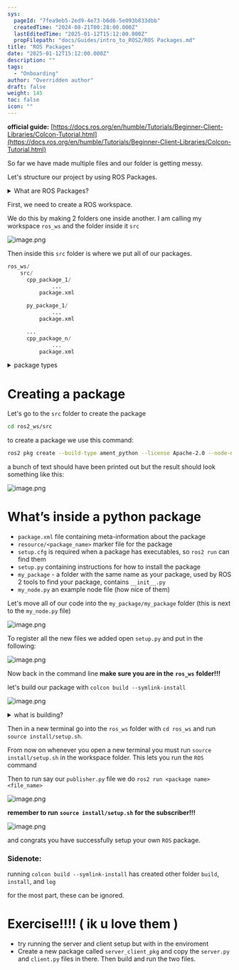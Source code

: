 ```yaml
---
sys:
  pageId: "7fea9eb5-2ed9-4e73-b6d6-5e093b833dbb"
  createdTime: "2024-08-21T00:28:00.000Z"
  lastEditedTime: "2025-01-12T15:12:00.000Z"
  propFilepath: "docs/Guides/intro_to_ROS2/ROS Packages.md"
title: "ROS Packages"
date: "2025-01-12T15:12:00.000Z"
description: ""
tags:
  - "Onboarding"
author: "Overridden author"
draft: false
weight: 145
toc: false
icon: ""
---
```


**official guide:** [https://docs.ros.org/en/humble/Tutorials/Beginner-Client-Libraries/Colcon-Tutorial.html](https://docs.ros.org/en/humble/Tutorials/Beginner-Client-Libraries/Colcon-Tutorial.html)

So far we have made multiple files and our folder is getting messy.

Let's structure our project by using ROS Packages.

<details>

<summary>What are ROS Packages?</summary>

ROS Packages are, as the name implies, packages of code that are highly sharable between ROS developers.

They consist of a folder, `package.xml` file, and source code

```python
      cpp_package_1/
		      ... imagine much code files here ..
          package.xml
```

</details>

First, we need to create a ROS workspace.

We do this by making 2 folders one inside another. I am calling my workspace `ros_ws` and the folder inside it `src`

![image.png](https://prod-files-secure.s3.us-west-2.amazonaws.com/d518164a-d88e-44d1-a4ee-3adb3bd8bce0/70706947-fd18-4537-a67b-e12946812d31/image.png?X-Amz-Algorithm=AWS4-HMAC-SHA256&X-Amz-Content-Sha256=UNSIGNED-PAYLOAD&X-Amz-Credential=ASIAZI2LB466XQTWXKKK%2F20250424%2Fus-west-2%2Fs3%2Faws4_request&X-Amz-Date=20250424T210805Z&X-Amz-Expires=3600&X-Amz-Security-Token=IQoJb3JpZ2luX2VjEIX%2F%2F%2F%2F%2F%2F%2F%2F%2F%2FwEaCXVzLXdlc3QtMiJIMEYCIQCayfkAdrBHrQeWg8bYb3uO%2FdIqnRp0VxExu9rx92Sv%2BgIhAM4pfkg%2BdTkmzvMsZ%2BifaXAjztDLzoDNuRXMgslPWBmRKv8DCB4QABoMNjM3NDIzMTgzODA1IgwGp4Ao4oFXh4iuX4cq3APduJwCnn8lghE0tQ6bxC%2BNq7XEFc9WtutrNviyD0H5RyuZZcjcLMnCygmCo6jlEr30OTqhC%2Fv5yrQPO2Y5S0IJrkwA1pniddludC1q1GSI9nEM0onPiiKClYqFi2mp4dfeDp%2BMyJHwPHd%2FTNt1e7wZzIKe%2FXeH6OPbHUcHyZxuICn8V%2Ftuh3S%2BZv8L4q1rpAU3viNmwl0M3Kt8gsQpzZy0wtKqhJNafw0gJWfOs69qWw%2FiL%2FF9FyQTFHuy7wRZlHjTmjOredBTQpkiiJ%2BiZcgWFLzvAJeNEnOmwNqVoTATadoc8EDSI%2BkPL4RvUHTZvGRM6RsRyiJI9H8pdx6%2B6NAX9ii3fk0RC41oWZPLfpHrT5VpbxsEnM8nRx9Z9LRkmAxXNdO1mnNxzIInRcFja7foI10chbRCiNHbNW3%2FVvo6MwKT353rHmWPEG3XZTlHDcTr3ewitTRz4WNVSbq%2Fhk1psQvol5xgkE5kJhU06YDVLGSAatcRh6YRox3YbuFJ5XatBxESPTrM8PEdrDX5G18dAFcsBAtFUiCk5uxV6LqTOcXxOqikcJKYmG4HWhj0bg9jPs%2BsYY%2Bi%2BKtmUC3j8Z%2Br7CjymnDmF8Fex6lgoz78PsVjnG%2Bc%2Fn8QKXt3IzDTv6rABjqkAa1mtAPG4NOESBWvsavUCQcKDqSTeVdgwuEpDNwBzQ9vxXndUuYAfrvJiLN2CFR9CTu3FdshlbyDG4EKZAZPOY6MX3njNKcQSAz2BGyZ2Ol6jQNhY2bc%2FRXeK0kggwuwZVTiSUFwUS2D4SD6XgLMgNXi7nK8RBlhuckzKEGw4R1M6fLNKUYWXlG3U%2B%2F%2ByRm8x%2FSYvRPSfFBbYq7QKWgKtzf9Mvjc&X-Amz-Signature=f01855bd0d0360ceb21e0446a1f5a855b728851bb8e75dc8f87a394665029e88&X-Amz-SignedHeaders=host&x-id=GetObject)

Then inside this `src` folder is where we put all of our packages.

```python
ros_ws/
    src/
      cpp_package_1/
		      ...
          package.xml

      py_package_1/
		      ...
          package.xml

      ...
      cpp_package_n/
		      ...
          package.xml

```

<details>

<summary>package types</summary>

packages can be either `C++` or python.

the intern file structure is different for each but for this guide we will stick to creating python packages

</details>

# Creating a package

Let's go to the `src` folder to create the package

```bash
cd ros2_ws/src
```

to create a package we use this command:

```bash
ros2 pkg create --build-type ament_python --license Apache-2.0 --node-name my_node my_package
```

a bunch of text should have been printed out but the result should look something like this:

![image.png](https://prod-files-secure.s3.us-west-2.amazonaws.com/d518164a-d88e-44d1-a4ee-3adb3bd8bce0/e6cf1e3f-8512-4a3e-b131-079f800bf3e8/image.png?X-Amz-Algorithm=AWS4-HMAC-SHA256&X-Amz-Content-Sha256=UNSIGNED-PAYLOAD&X-Amz-Credential=ASIAZI2LB466XQTWXKKK%2F20250424%2Fus-west-2%2Fs3%2Faws4_request&X-Amz-Date=20250424T210805Z&X-Amz-Expires=3600&X-Amz-Security-Token=IQoJb3JpZ2luX2VjEIX%2F%2F%2F%2F%2F%2F%2F%2F%2F%2FwEaCXVzLXdlc3QtMiJIMEYCIQCayfkAdrBHrQeWg8bYb3uO%2FdIqnRp0VxExu9rx92Sv%2BgIhAM4pfkg%2BdTkmzvMsZ%2BifaXAjztDLzoDNuRXMgslPWBmRKv8DCB4QABoMNjM3NDIzMTgzODA1IgwGp4Ao4oFXh4iuX4cq3APduJwCnn8lghE0tQ6bxC%2BNq7XEFc9WtutrNviyD0H5RyuZZcjcLMnCygmCo6jlEr30OTqhC%2Fv5yrQPO2Y5S0IJrkwA1pniddludC1q1GSI9nEM0onPiiKClYqFi2mp4dfeDp%2BMyJHwPHd%2FTNt1e7wZzIKe%2FXeH6OPbHUcHyZxuICn8V%2Ftuh3S%2BZv8L4q1rpAU3viNmwl0M3Kt8gsQpzZy0wtKqhJNafw0gJWfOs69qWw%2FiL%2FF9FyQTFHuy7wRZlHjTmjOredBTQpkiiJ%2BiZcgWFLzvAJeNEnOmwNqVoTATadoc8EDSI%2BkPL4RvUHTZvGRM6RsRyiJI9H8pdx6%2B6NAX9ii3fk0RC41oWZPLfpHrT5VpbxsEnM8nRx9Z9LRkmAxXNdO1mnNxzIInRcFja7foI10chbRCiNHbNW3%2FVvo6MwKT353rHmWPEG3XZTlHDcTr3ewitTRz4WNVSbq%2Fhk1psQvol5xgkE5kJhU06YDVLGSAatcRh6YRox3YbuFJ5XatBxESPTrM8PEdrDX5G18dAFcsBAtFUiCk5uxV6LqTOcXxOqikcJKYmG4HWhj0bg9jPs%2BsYY%2Bi%2BKtmUC3j8Z%2Br7CjymnDmF8Fex6lgoz78PsVjnG%2Bc%2Fn8QKXt3IzDTv6rABjqkAa1mtAPG4NOESBWvsavUCQcKDqSTeVdgwuEpDNwBzQ9vxXndUuYAfrvJiLN2CFR9CTu3FdshlbyDG4EKZAZPOY6MX3njNKcQSAz2BGyZ2Ol6jQNhY2bc%2FRXeK0kggwuwZVTiSUFwUS2D4SD6XgLMgNXi7nK8RBlhuckzKEGw4R1M6fLNKUYWXlG3U%2B%2F%2ByRm8x%2FSYvRPSfFBbYq7QKWgKtzf9Mvjc&X-Amz-Signature=f56ad1d63527de4c701dc620b2c05ce583433266c47b2792efcbf89b889de5a2&X-Amz-SignedHeaders=host&x-id=GetObject)

# What’s inside a python package

- `package.xml` file containing meta-information about the package
- `resource/<package_name>` marker file for the package
- `setup.cfg` is required when a package has executables, so `ros2 run` can find them
- `setup.py` containing instructions for how to install the package
- `my_package` - a folder with the same name as your package, used by ROS 2 tools to find your package, contains `__init__.py`
- `my_node.py` an example node file (how nice of them)

Let's move all of our code into the `my_package/my_package` folder (this is next to the `my_node.py` file)

![image.png](https://prod-files-secure.s3.us-west-2.amazonaws.com/d518164a-d88e-44d1-a4ee-3adb3bd8bce0/9ce58f11-0da9-4d3e-b86d-506a9685d378/image.png?X-Amz-Algorithm=AWS4-HMAC-SHA256&X-Amz-Content-Sha256=UNSIGNED-PAYLOAD&X-Amz-Credential=ASIAZI2LB466XQTWXKKK%2F20250424%2Fus-west-2%2Fs3%2Faws4_request&X-Amz-Date=20250424T210805Z&X-Amz-Expires=3600&X-Amz-Security-Token=IQoJb3JpZ2luX2VjEIX%2F%2F%2F%2F%2F%2F%2F%2F%2F%2FwEaCXVzLXdlc3QtMiJIMEYCIQCayfkAdrBHrQeWg8bYb3uO%2FdIqnRp0VxExu9rx92Sv%2BgIhAM4pfkg%2BdTkmzvMsZ%2BifaXAjztDLzoDNuRXMgslPWBmRKv8DCB4QABoMNjM3NDIzMTgzODA1IgwGp4Ao4oFXh4iuX4cq3APduJwCnn8lghE0tQ6bxC%2BNq7XEFc9WtutrNviyD0H5RyuZZcjcLMnCygmCo6jlEr30OTqhC%2Fv5yrQPO2Y5S0IJrkwA1pniddludC1q1GSI9nEM0onPiiKClYqFi2mp4dfeDp%2BMyJHwPHd%2FTNt1e7wZzIKe%2FXeH6OPbHUcHyZxuICn8V%2Ftuh3S%2BZv8L4q1rpAU3viNmwl0M3Kt8gsQpzZy0wtKqhJNafw0gJWfOs69qWw%2FiL%2FF9FyQTFHuy7wRZlHjTmjOredBTQpkiiJ%2BiZcgWFLzvAJeNEnOmwNqVoTATadoc8EDSI%2BkPL4RvUHTZvGRM6RsRyiJI9H8pdx6%2B6NAX9ii3fk0RC41oWZPLfpHrT5VpbxsEnM8nRx9Z9LRkmAxXNdO1mnNxzIInRcFja7foI10chbRCiNHbNW3%2FVvo6MwKT353rHmWPEG3XZTlHDcTr3ewitTRz4WNVSbq%2Fhk1psQvol5xgkE5kJhU06YDVLGSAatcRh6YRox3YbuFJ5XatBxESPTrM8PEdrDX5G18dAFcsBAtFUiCk5uxV6LqTOcXxOqikcJKYmG4HWhj0bg9jPs%2BsYY%2Bi%2BKtmUC3j8Z%2Br7CjymnDmF8Fex6lgoz78PsVjnG%2Bc%2Fn8QKXt3IzDTv6rABjqkAa1mtAPG4NOESBWvsavUCQcKDqSTeVdgwuEpDNwBzQ9vxXndUuYAfrvJiLN2CFR9CTu3FdshlbyDG4EKZAZPOY6MX3njNKcQSAz2BGyZ2Ol6jQNhY2bc%2FRXeK0kggwuwZVTiSUFwUS2D4SD6XgLMgNXi7nK8RBlhuckzKEGw4R1M6fLNKUYWXlG3U%2B%2F%2ByRm8x%2FSYvRPSfFBbYq7QKWgKtzf9Mvjc&X-Amz-Signature=8b1580b571ef15e838969b9ce7f61642307e2e16118456a9053d21558c154e9c&X-Amz-SignedHeaders=host&x-id=GetObject)

To register all the new files we added open `setup.py` and put in the following:

![image.png](https://prod-files-secure.s3.us-west-2.amazonaws.com/d518164a-d88e-44d1-a4ee-3adb3bd8bce0/1cd7c262-4cae-4496-9d75-c178537d24a2/image.png?X-Amz-Algorithm=AWS4-HMAC-SHA256&X-Amz-Content-Sha256=UNSIGNED-PAYLOAD&X-Amz-Credential=ASIAZI2LB466XQTWXKKK%2F20250424%2Fus-west-2%2Fs3%2Faws4_request&X-Amz-Date=20250424T210805Z&X-Amz-Expires=3600&X-Amz-Security-Token=IQoJb3JpZ2luX2VjEIX%2F%2F%2F%2F%2F%2F%2F%2F%2F%2FwEaCXVzLXdlc3QtMiJIMEYCIQCayfkAdrBHrQeWg8bYb3uO%2FdIqnRp0VxExu9rx92Sv%2BgIhAM4pfkg%2BdTkmzvMsZ%2BifaXAjztDLzoDNuRXMgslPWBmRKv8DCB4QABoMNjM3NDIzMTgzODA1IgwGp4Ao4oFXh4iuX4cq3APduJwCnn8lghE0tQ6bxC%2BNq7XEFc9WtutrNviyD0H5RyuZZcjcLMnCygmCo6jlEr30OTqhC%2Fv5yrQPO2Y5S0IJrkwA1pniddludC1q1GSI9nEM0onPiiKClYqFi2mp4dfeDp%2BMyJHwPHd%2FTNt1e7wZzIKe%2FXeH6OPbHUcHyZxuICn8V%2Ftuh3S%2BZv8L4q1rpAU3viNmwl0M3Kt8gsQpzZy0wtKqhJNafw0gJWfOs69qWw%2FiL%2FF9FyQTFHuy7wRZlHjTmjOredBTQpkiiJ%2BiZcgWFLzvAJeNEnOmwNqVoTATadoc8EDSI%2BkPL4RvUHTZvGRM6RsRyiJI9H8pdx6%2B6NAX9ii3fk0RC41oWZPLfpHrT5VpbxsEnM8nRx9Z9LRkmAxXNdO1mnNxzIInRcFja7foI10chbRCiNHbNW3%2FVvo6MwKT353rHmWPEG3XZTlHDcTr3ewitTRz4WNVSbq%2Fhk1psQvol5xgkE5kJhU06YDVLGSAatcRh6YRox3YbuFJ5XatBxESPTrM8PEdrDX5G18dAFcsBAtFUiCk5uxV6LqTOcXxOqikcJKYmG4HWhj0bg9jPs%2BsYY%2Bi%2BKtmUC3j8Z%2Br7CjymnDmF8Fex6lgoz78PsVjnG%2Bc%2Fn8QKXt3IzDTv6rABjqkAa1mtAPG4NOESBWvsavUCQcKDqSTeVdgwuEpDNwBzQ9vxXndUuYAfrvJiLN2CFR9CTu3FdshlbyDG4EKZAZPOY6MX3njNKcQSAz2BGyZ2Ol6jQNhY2bc%2FRXeK0kggwuwZVTiSUFwUS2D4SD6XgLMgNXi7nK8RBlhuckzKEGw4R1M6fLNKUYWXlG3U%2B%2F%2ByRm8x%2FSYvRPSfFBbYq7QKWgKtzf9Mvjc&X-Amz-Signature=c6547715b53fbe8a6ea8ffb437272c6f8d64273a3b80d632ea5461deda6e2e5c&X-Amz-SignedHeaders=host&x-id=GetObject)

Now back in the command line **make sure you are in the** **`ros_ws`** **folder!!!**

let's build our package with `colcon build --symlink-install`

![image.png](https://prod-files-secure.s3.us-west-2.amazonaws.com/d518164a-d88e-44d1-a4ee-3adb3bd8bce0/2f2a0d27-b173-48fd-b189-5f5c0ce65619/image.png?X-Amz-Algorithm=AWS4-HMAC-SHA256&X-Amz-Content-Sha256=UNSIGNED-PAYLOAD&X-Amz-Credential=ASIAZI2LB466XQTWXKKK%2F20250424%2Fus-west-2%2Fs3%2Faws4_request&X-Amz-Date=20250424T210805Z&X-Amz-Expires=3600&X-Amz-Security-Token=IQoJb3JpZ2luX2VjEIX%2F%2F%2F%2F%2F%2F%2F%2F%2F%2FwEaCXVzLXdlc3QtMiJIMEYCIQCayfkAdrBHrQeWg8bYb3uO%2FdIqnRp0VxExu9rx92Sv%2BgIhAM4pfkg%2BdTkmzvMsZ%2BifaXAjztDLzoDNuRXMgslPWBmRKv8DCB4QABoMNjM3NDIzMTgzODA1IgwGp4Ao4oFXh4iuX4cq3APduJwCnn8lghE0tQ6bxC%2BNq7XEFc9WtutrNviyD0H5RyuZZcjcLMnCygmCo6jlEr30OTqhC%2Fv5yrQPO2Y5S0IJrkwA1pniddludC1q1GSI9nEM0onPiiKClYqFi2mp4dfeDp%2BMyJHwPHd%2FTNt1e7wZzIKe%2FXeH6OPbHUcHyZxuICn8V%2Ftuh3S%2BZv8L4q1rpAU3viNmwl0M3Kt8gsQpzZy0wtKqhJNafw0gJWfOs69qWw%2FiL%2FF9FyQTFHuy7wRZlHjTmjOredBTQpkiiJ%2BiZcgWFLzvAJeNEnOmwNqVoTATadoc8EDSI%2BkPL4RvUHTZvGRM6RsRyiJI9H8pdx6%2B6NAX9ii3fk0RC41oWZPLfpHrT5VpbxsEnM8nRx9Z9LRkmAxXNdO1mnNxzIInRcFja7foI10chbRCiNHbNW3%2FVvo6MwKT353rHmWPEG3XZTlHDcTr3ewitTRz4WNVSbq%2Fhk1psQvol5xgkE5kJhU06YDVLGSAatcRh6YRox3YbuFJ5XatBxESPTrM8PEdrDX5G18dAFcsBAtFUiCk5uxV6LqTOcXxOqikcJKYmG4HWhj0bg9jPs%2BsYY%2Bi%2BKtmUC3j8Z%2Br7CjymnDmF8Fex6lgoz78PsVjnG%2Bc%2Fn8QKXt3IzDTv6rABjqkAa1mtAPG4NOESBWvsavUCQcKDqSTeVdgwuEpDNwBzQ9vxXndUuYAfrvJiLN2CFR9CTu3FdshlbyDG4EKZAZPOY6MX3njNKcQSAz2BGyZ2Ol6jQNhY2bc%2FRXeK0kggwuwZVTiSUFwUS2D4SD6XgLMgNXi7nK8RBlhuckzKEGw4R1M6fLNKUYWXlG3U%2B%2F%2ByRm8x%2FSYvRPSfFBbYq7QKWgKtzf9Mvjc&X-Amz-Signature=35cf60ec3d51ad2d9e253cd8aa1f116433cca7306db293ae0e944b0d24bc400c&X-Amz-SignedHeaders=host&x-id=GetObject)

<details>

<summary>what is building?</summary>

if you are a CS major at Rose-Hulman you will learn the answer to this in CSSE132

but TLDR; is it combines all the code files into one program that can be run easily 

</details>

Then in a new terminal go into the `ros_ws` folder with `cd ros_ws` and run `source install/setup.sh`. 

From now on whenever you open a new terminal you must run `source install/setup.sh` in the workspace folder. This lets you run the `ROS` command

Then to run say our `publisher.py` file we do `ros2 run <package name> <file_name>`

![image.png](https://prod-files-secure.s3.us-west-2.amazonaws.com/d518164a-d88e-44d1-a4ee-3adb3bd8bce0/4f4b1219-3a44-4632-aa0a-ce3471699f59/image.png?X-Amz-Algorithm=AWS4-HMAC-SHA256&X-Amz-Content-Sha256=UNSIGNED-PAYLOAD&X-Amz-Credential=ASIAZI2LB466XQTWXKKK%2F20250424%2Fus-west-2%2Fs3%2Faws4_request&X-Amz-Date=20250424T210805Z&X-Amz-Expires=3600&X-Amz-Security-Token=IQoJb3JpZ2luX2VjEIX%2F%2F%2F%2F%2F%2F%2F%2F%2F%2FwEaCXVzLXdlc3QtMiJIMEYCIQCayfkAdrBHrQeWg8bYb3uO%2FdIqnRp0VxExu9rx92Sv%2BgIhAM4pfkg%2BdTkmzvMsZ%2BifaXAjztDLzoDNuRXMgslPWBmRKv8DCB4QABoMNjM3NDIzMTgzODA1IgwGp4Ao4oFXh4iuX4cq3APduJwCnn8lghE0tQ6bxC%2BNq7XEFc9WtutrNviyD0H5RyuZZcjcLMnCygmCo6jlEr30OTqhC%2Fv5yrQPO2Y5S0IJrkwA1pniddludC1q1GSI9nEM0onPiiKClYqFi2mp4dfeDp%2BMyJHwPHd%2FTNt1e7wZzIKe%2FXeH6OPbHUcHyZxuICn8V%2Ftuh3S%2BZv8L4q1rpAU3viNmwl0M3Kt8gsQpzZy0wtKqhJNafw0gJWfOs69qWw%2FiL%2FF9FyQTFHuy7wRZlHjTmjOredBTQpkiiJ%2BiZcgWFLzvAJeNEnOmwNqVoTATadoc8EDSI%2BkPL4RvUHTZvGRM6RsRyiJI9H8pdx6%2B6NAX9ii3fk0RC41oWZPLfpHrT5VpbxsEnM8nRx9Z9LRkmAxXNdO1mnNxzIInRcFja7foI10chbRCiNHbNW3%2FVvo6MwKT353rHmWPEG3XZTlHDcTr3ewitTRz4WNVSbq%2Fhk1psQvol5xgkE5kJhU06YDVLGSAatcRh6YRox3YbuFJ5XatBxESPTrM8PEdrDX5G18dAFcsBAtFUiCk5uxV6LqTOcXxOqikcJKYmG4HWhj0bg9jPs%2BsYY%2Bi%2BKtmUC3j8Z%2Br7CjymnDmF8Fex6lgoz78PsVjnG%2Bc%2Fn8QKXt3IzDTv6rABjqkAa1mtAPG4NOESBWvsavUCQcKDqSTeVdgwuEpDNwBzQ9vxXndUuYAfrvJiLN2CFR9CTu3FdshlbyDG4EKZAZPOY6MX3njNKcQSAz2BGyZ2Ol6jQNhY2bc%2FRXeK0kggwuwZVTiSUFwUS2D4SD6XgLMgNXi7nK8RBlhuckzKEGw4R1M6fLNKUYWXlG3U%2B%2F%2ByRm8x%2FSYvRPSfFBbYq7QKWgKtzf9Mvjc&X-Amz-Signature=3a18e9e180792e7e94047550318f52b63e020ffbdda5dbee05e75985885a0b10&X-Amz-SignedHeaders=host&x-id=GetObject)

**remember to run** **`source install/setup.sh`** **for the subscriber!!!**

![image.png](https://prod-files-secure.s3.us-west-2.amazonaws.com/d518164a-d88e-44d1-a4ee-3adb3bd8bce0/02121119-dad4-49ec-8356-c956108b4243/image.png?X-Amz-Algorithm=AWS4-HMAC-SHA256&X-Amz-Content-Sha256=UNSIGNED-PAYLOAD&X-Amz-Credential=ASIAZI2LB466XQTWXKKK%2F20250424%2Fus-west-2%2Fs3%2Faws4_request&X-Amz-Date=20250424T210805Z&X-Amz-Expires=3600&X-Amz-Security-Token=IQoJb3JpZ2luX2VjEIX%2F%2F%2F%2F%2F%2F%2F%2F%2F%2FwEaCXVzLXdlc3QtMiJIMEYCIQCayfkAdrBHrQeWg8bYb3uO%2FdIqnRp0VxExu9rx92Sv%2BgIhAM4pfkg%2BdTkmzvMsZ%2BifaXAjztDLzoDNuRXMgslPWBmRKv8DCB4QABoMNjM3NDIzMTgzODA1IgwGp4Ao4oFXh4iuX4cq3APduJwCnn8lghE0tQ6bxC%2BNq7XEFc9WtutrNviyD0H5RyuZZcjcLMnCygmCo6jlEr30OTqhC%2Fv5yrQPO2Y5S0IJrkwA1pniddludC1q1GSI9nEM0onPiiKClYqFi2mp4dfeDp%2BMyJHwPHd%2FTNt1e7wZzIKe%2FXeH6OPbHUcHyZxuICn8V%2Ftuh3S%2BZv8L4q1rpAU3viNmwl0M3Kt8gsQpzZy0wtKqhJNafw0gJWfOs69qWw%2FiL%2FF9FyQTFHuy7wRZlHjTmjOredBTQpkiiJ%2BiZcgWFLzvAJeNEnOmwNqVoTATadoc8EDSI%2BkPL4RvUHTZvGRM6RsRyiJI9H8pdx6%2B6NAX9ii3fk0RC41oWZPLfpHrT5VpbxsEnM8nRx9Z9LRkmAxXNdO1mnNxzIInRcFja7foI10chbRCiNHbNW3%2FVvo6MwKT353rHmWPEG3XZTlHDcTr3ewitTRz4WNVSbq%2Fhk1psQvol5xgkE5kJhU06YDVLGSAatcRh6YRox3YbuFJ5XatBxESPTrM8PEdrDX5G18dAFcsBAtFUiCk5uxV6LqTOcXxOqikcJKYmG4HWhj0bg9jPs%2BsYY%2Bi%2BKtmUC3j8Z%2Br7CjymnDmF8Fex6lgoz78PsVjnG%2Bc%2Fn8QKXt3IzDTv6rABjqkAa1mtAPG4NOESBWvsavUCQcKDqSTeVdgwuEpDNwBzQ9vxXndUuYAfrvJiLN2CFR9CTu3FdshlbyDG4EKZAZPOY6MX3njNKcQSAz2BGyZ2Ol6jQNhY2bc%2FRXeK0kggwuwZVTiSUFwUS2D4SD6XgLMgNXi7nK8RBlhuckzKEGw4R1M6fLNKUYWXlG3U%2B%2F%2ByRm8x%2FSYvRPSfFBbYq7QKWgKtzf9Mvjc&X-Amz-Signature=9b7841832521b6c162d75b7058917b2b687f8af9f7f1582d936002cbd7b4f84f&X-Amz-SignedHeaders=host&x-id=GetObject)

and congrats you have successfully setup your own `ROS` package.

### Sidenote:

running `colcon build --symlink-install` has created other folder `build`, `install`, and `log`

for the most part, these can be ignored.

# Exercise!!!! ( ik u love them )

- try running the server and client setup but with in the enviroment
- Create a new package called `server_client_pkg` and copy the `server.py` and `client.py` files in there. Then build and run the two files.
